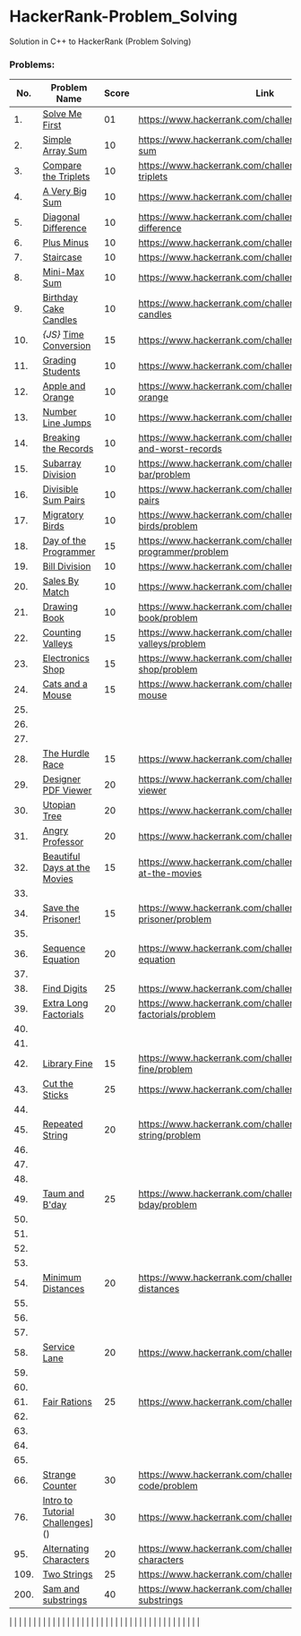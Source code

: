 # HackerRank-Problem_Solving
Solution in C++ to HackerRank (Problem Solving)

### Problems:

| No.  | Problem Name  | Score  | Link  |
| ------------ | ------------ | ------------ | ------------ |
| 1. | [Solve Me First](https://github.com/ViBRUS/HackerRank-Problem_Solving/blob/main/01_Solve_Me_First.cpp)  | 01  |  https://www.hackerrank.com/challenges/solve-me-first |
| 2.  | [Simple Array Sum](https://github.com/ViBRUS/HackerRank-Problem_Solving/blob/main/02_Simple-Array-Sum.cpp)  | 10  |  https://www.hackerrank.com/challenges/simple-array-sum |
|  3. | [Compare the Triplets](https://github.com/ViBRUS/HackerRank-Problem_Solving/blob/main/03_Compare-the-Triplets.cpp)  | 10  |  https://www.hackerrank.com/challenges/compare-the-triplets |
|  4. | [A Very Big Sum](https://github.com/ViBRUS/HackerRank-Problem_Solving/blob/main/04_A-Very-Big-Sum.cpp)  | 10  | https://www.hackerrank.com/challenges/a-very-big-sum  |
|  5. | [Diagonal Difference](https://github.com/ViBRUS/HackerRank-Problem_Solving/blob/main/05_Diagonal-Difference.cpp)  | 10  | https://www.hackerrank.com/challenges/diagonal-difference  |
| 6.  | [Plus Minus](https://github.com/ViBRUS/HackerRank-Problem_Solving/blob/main/06_Plus-Minus.cpp)  | 10  |  https://www.hackerrank.com/challenges/plus-minus |
|  7. | [Staircase](https://github.com/ViBRUS/HackerRank-Problem_Solving/blob/main/07_Staircase.cpp)  | 10  | https://www.hackerrank.com/challenges/staircase  |
| 8.  | [Mini-Max Sum](https://github.com/ViBRUS/HackerRank-Problem_Solving/blob/main/08_Mini-Max_Sum.cpp)  | 10  | https://www.hackerrank.com/challenges/mini-max-sum  |
| 9.  | [Birthday Cake Candles](https://github.com/ViBRUS/HackerRank-Problem_Solving/blob/main/09_Birthday-Cake-Candles.cpp)  | 10  |  https://www.hackerrank.com/challenges/birthday-cake-candles |
| 10.  | *{JS}* [Time Conversion](https://github.com/ViBRUS/HackerRank-Problem_Solving/blob/main/44_time_conversion.js)  | 15  | https://www.hackerrank.com/challenges/time-conversion  |
| 11.  | [Grading Students](https://github.com/ViBRUS/HackerRank-Problem_Solving/blob/main/10_Grading-Students.cpp)  | 10  | https://www.hackerrank.com/challenges/grading  |
| 12.  | [Apple and Orange](https://github.com/ViBRUS/HackerRank-Problem_Solving/blob/main/11_Apple-and-Orange.cpp) |  10 | https://www.hackerrank.com/challenges/apple-and-orange  |
| 13.  | [Number Line Jumps](https://github.com/ViBRUS/HackerRank-Problem_Solving/blob/main/32_Number_Line_Jumps.cpp)  | 10  | https://www.hackerrank.com/challenges/kangaroo/problem  |
| 14.  | [Breaking the Records](https://github.com/ViBRUS/HackerRank-Problem_Solving/blob/main/12_Breaking-the-Records.cpp)  | 10  | https://www.hackerrank.com/challenges/breaking-best-and-worst-records  |
| 15.  | [Subarray Division](https://github.com/ViBRUS/HackerRank-Problem_Solving/blob/main/33_Subarray-Division.cpp)  | 10  | https://www.hackerrank.com/challenges/the-birthday-bar/problem  |
| 16.  | [Divisible Sum Pairs](https://github.com/ViBRUS/HackerRank-Problem_Solving/blob/main/13_Divisible-Sum-Pairs.cpp)  | 10  | https://www.hackerrank.com/challenges/divisible-sum-pairs  |
| 17.  | [Migratory Birds](https://github.com/ViBRUS/HackerRank-Problem_Solving/blob/main/34_Migratory-Birds.cpp)  | 10  | https://www.hackerrank.com/challenges/migratory-birds/problem  |
| 18.  | [Day of the Programmer](https://github.com/ViBRUS/HackerRank-Problem_Solving/blob/main/35_Day-of-the-Programmer.cpp)  | 15  | https://www.hackerrank.com/challenges/day-of-the-programmer/problem  |
| 19.  | [Bill Division](https://github.com/ViBRUS/HackerRank-Problem_Solving/blob/main/31_Bill-Division.cpp)  | 10  | https://www.hackerrank.com/challenges/bon-appetit  |
| 20.  | [Sales By Match](https://github.com/ViBRUS/HackerRank-Problem_Solving/blob/main/14_Sales-By-Match.cpp)  | 10  | https://www.hackerrank.com/challenges/sock-merchant  |
| 21.  | [Drawing Book](https://github.com/ViBRUS/HackerRank-Problem_Solving/blob/main/37_Drawing-Book.cpp)  | 10  | https://www.hackerrank.com/challenges/drawing-book/problem  |
| 22.  | [Counting Valleys](https://github.com/ViBRUS/HackerRank-Problem_Solving/blob/main/36_counting-valleys.cpp)  | 15  | https://www.hackerrank.com/challenges/counting-valleys/problem  |
| 23.  | [Electronics Shop](https://github.com/ViBRUS/HackerRank-Problem_Solving/blob/main/38_electronics-shop.cpp)  | 15  | https://www.hackerrank.com/challenges/electronics-shop/problem  |
| 24.  | [Cats and a Mouse](https://github.com/ViBRUS/HackerRank-Problem_Solving/blob/main/15_Cats-and-a-Mouse.cpp)  | 15  | https://www.hackerrank.com/challenges/cats-and-a-mouse  |
| 25.  |   |   |   |
| 26.  |   |   |   |
| 27.  |   |   |   |
| 28.  | [The Hurdle Race](https://github.com/ViBRUS/HackerRank-Problem_Solving/blob/main/16_The-Hurdle-Race.cpp)  |  15 |  https://www.hackerrank.com/challenges/the-hurdle-race |
| 29.  | [Designer PDF Viewer](https://github.com/ViBRUS/HackerRank-Problem_Solving/blob/main/17_Designer-PDF-Viewer.cpp)  | 20  | https://www.hackerrank.com/challenges/designer-pdf-viewer  |
| 30.  | [Utopian Tree](https://github.com/ViBRUS/HackerRank-Problem_Solving/blob/main/18_Utopian-tree.cpp)  | 20  | https://www.hackerrank.com/challenges/utopian-tree  |
| 31.  | [Angry Professor](https://github.com/ViBRUS/HackerRank-Problem_Solving/blob/main/19_Angry-Professor.cpp)  | 20  |  https://www.hackerrank.com/challenges/angry-professor |
| 32.  | [Beautiful Days at the Movies](https://github.com/ViBRUS/HackerRank-Problem_Solving/blob/main/20_Beautiful-Days-at-the-Movies.cpp  )  | 15  |  https://www.hackerrank.com/challenges/beautiful-days-at-the-movies |
| 33.  |   |   |   |
| 34.  | [Save the Prisoner!](https://github.com/ViBRUS/HackerRank-Problem_Solving/blob/main/39_save-the-prisoner.cpp)  | 15  | https://www.hackerrank.com/challenges/save-the-prisoner/problem  |
| 35.  |   |   |   |
| 36.  | [Sequence Equation](https://github.com/ViBRUS/HackerRank-Problem_Solving/blob/main/21_Sequence-Equation.cpp)  | 20  |  https://www.hackerrank.com/challenges/permutation-equation |
| 37.  |   |   |   |
| 38.  | [Find Digits](https://github.com/ViBRUS/HackerRank-Problem_Solving/blob/main/22_Find_Digits.cpp)  |  25 | https://www.hackerrank.com/challenges/find-digits  |
| 39.  | [Extra Long Factorials](https://github.com/ViBRUS/HackerRank-Problem_Solving/blob/main/42_extra-long-factorials.cpp)  | 20  | https://www.hackerrank.com/challenges/extra-long-factorials/problem  |
| 40.  |   |   |   |
| 41.  |   |   |   |
| 42.  | [Library Fine](https://github.com/ViBRUS/HackerRank-Problem_Solving/blob/main/40_library-fine.cpp)  | 15  | https://www.hackerrank.com/challenges/library-fine/problem  |
| 43.  | [Cut the Sticks](https://github.com/ViBRUS/HackerRank-Problem_Solving/blob/main/23_Cut-the-sticks.cpp)  |  25 | https://www.hackerrank.com/challenges/cut-the-sticks  |
| 44.  |   |   |   |
| 45.  | [Repeated String](https://github.com/ViBRUS/HackerRank-Problem_Solving/blob/main/41_repeated-string.cpp)  | 20  | https://www.hackerrank.com/challenges/repeated-string/problem  |
| 46.  |   |   |   |
| 47.  |   |   |   |
| 48.  |   |   |   |
| 49.  | [Taum and B'day](https://github.com/ViBRUS/HackerRank-Problem_Solving/blob/main/45_taum_and_bday.cpp)  | 25  | https://www.hackerrank.com/challenges/taum-and-bday/problem  |
| 50.  |   |   |   |
| 51.  |   |   |   |
| 52.  |   |   |   |
| 53.  |   |   |   |
| 54.  | [Minimum Distances](https://github.com/ViBRUS/HackerRank-Problem_Solving/blob/main/24_Minimum-Distances.cpp)  | 20  | https://www.hackerrank.com/challenges/minimum-distances  |
| 55.  |   |   |   |
| 56.  |   |   |   |
| 57.  |   |   |   |
| 58.  | [Service Lane](https://github.com/ViBRUS/HackerRank-Problem_Solving/blob/main/25_Service-Lane.cpp)  | 20  |  https://www.hackerrank.com/challenges/service-lane |
| 59.  |   |   |   |
| 60.  |   |   |   |
| 61.  | [Fair Rations](https://github.com/ViBRUS/HackerRank-Problem_Solving/blob/main/26_Fair-Rations.cpp)  | 25  | https://www.hackerrank.com/challenges/fair-rations  |
| 62.  |   |   |   |
| 63.  |   |   |   |
| 64.  |   |   |   |
| 65.  |   |   |   |
| 66.  | [Strange Counter](https://github.com/ViBRUS/HackerRank-Problem_Solving/blob/main/43_strange-code.cpp)  | 30  | https://www.hackerrank.com/challenges/strange-code/problem  |
| 76.  | [Intro to Tutorial Challenges](https://github.com/ViBRUS/HackerRank-Problem_Solving/blob/main/27_Intro-to-Tutorial-Challenges.cpp)]()  | 30  |  https://www.hackerrank.com/challenges/tutorial-intro |
| 95.  | [Alternating Characters](https://github.com/ViBRUS/HackerRank-Problem_Solving/blob/main/28_Alternating-Characters.cpp)  | 20  | https://www.hackerrank.com/challenges/alternating-characters  |
| 109.  | [Two Strings](https://github.com/ViBRUS/HackerRank-Problem_Solving/blob/main/29_Two-Strings.cpp)  | 25  | https://www.hackerrank.com/challenges/two-strings  |
| 200.  | [Sam and substrings](https://github.com/ViBRUS/HackerRank-Problem_Solving/blob/main/30_Sam_and_substrings.cpp) | 40  | https://www.hackerrank.com/challenges/sam-and-substrings  |

|   |   |   |   |
|   |   |   |   |
|   |   |   |   |
|   |   |   |   |
|   |   |   |   |
|   |   |   |   |
|   |   |   |   |
|   |   |   |   |

